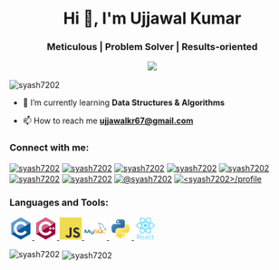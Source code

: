 <h1 align="center">Hi 👋, I'm Ujjawal Kumar</h1>
<h3 align="center">Meticulous | Problem Solver | Results-oriented</h3>

<p align="center" ><img src="https://media4.giphy.com/media/qgQUggAC3Pfv687qPC/giphy.gif?cid=ecf05e47gsykfcf5ngqzfv8cqesq6q4ib8kxe0cjvva6ip84&rid=giphy.gif&ct=g" alt=" "  ></p>

<p align="left"> <img src="https://komarev.com/ghpvc/?username=syash7202&label=Profile%20views&color=0e75b6&style=flat" alt="syash7202" /> </p>

- 🌱 I’m currently learning **Data Structures & Algorithms**

- 📫 How to reach me **ujjawalkr67@gmail.com**


<h3 align="left">Connect with me:</h3>
<p align="left">
<a href="https://twitter.com/syash7202" target="blank"><img align="center" src="https://raw.githubusercontent.com/rahuldkjain/github-profile-readme-generator/master/src/images/icons/Social/twitter.svg" alt="syash7202" height="30" width="40" /></a>
<a href="https://linkedin.com/in/syash7202" target="blank"><img align="center" src="https://raw.githubusercontent.com/rahuldkjain/github-profile-readme-generator/master/src/images/icons/Social/linked-in-alt.svg" alt="syash7202" height="30" width="40" /></a>
<a href="https://instagram.com/syash7202" target="blank"><img align="center" src="https://raw.githubusercontent.com/rahuldkjain/github-profile-readme-generator/master/src/images/icons/Social/instagram.svg" alt="syash7202" height="30" width="40" /></a>
<a href="https://www.codechef.com/users/syash7202" target="blank"><img align="center" src="https://cdn.jsdelivr.net/npm/simple-icons@3.1.0/icons/codechef.svg" alt="syash7202" height="30" width="40" /></a>
<a href="https://www.hackerrank.com/syash7202" target="blank"><img align="center" src="https://raw.githubusercontent.com/rahuldkjain/github-profile-readme-generator/master/src/images/icons/Social/hackerrank.svg" alt="syash7202" height="30" width="40" /></a>
<a href="https://codeforces.com/profile/syash7202" target="blank"><img align="center" src="https://raw.githubusercontent.com/rahuldkjain/github-profile-readme-generator/master/src/images/icons/Social/codeforces.svg" alt="syash7202" height="30" width="40" /></a>
<a href="https://www.leetcode.com/syash7202" target="blank"><img align="center" src="https://raw.githubusercontent.com/rahuldkjain/github-profile-readme-generator/master/src/images/icons/Social/leet-code.svg" alt="syash7202" height="30" width="40" /></a>
<a href="https://www.hackerearth.com/@syash7202" target="blank"><img align="center" src="https://raw.githubusercontent.com/rahuldkjain/github-profile-readme-generator/master/src/images/icons/Social/hackerearth.svg" alt="@syash7202" height="30" width="40" /></a>
<a href="https://auth.geeksforgeeks.org/user/<syash7202>/profile" target="blank"><img align="center" src="https://raw.githubusercontent.com/rahuldkjain/github-profile-readme-generator/master/src/images/icons/Social/geeks-for-geeks.svg" alt="<syash7202>/profile" height="30" width="40" /></a>
</p>

<h3 align="left">Languages and Tools:</h3>
<p align="left"> <a href="https://www.cprogramming.com/" target="_blank" rel="noreferrer"> <img src="https://raw.githubusercontent.com/devicons/devicon/master/icons/c/c-original.svg" alt="c" width="40" height="40"/> </a> <a href="https://www.w3schools.com/cpp/" target="_blank" rel="noreferrer"> <img src="https://raw.githubusercontent.com/devicons/devicon/master/icons/cplusplus/cplusplus-original.svg" alt="cplusplus" width="40" height="40"/> </a> <a href="https://developer.mozilla.org/en-US/docs/Web/JavaScript" target="_blank" rel="noreferrer"> <img src="https://raw.githubusercontent.com/devicons/devicon/master/icons/javascript/javascript-original.svg" alt="javascript" width="40" height="40"/> </a> <a href="https://www.mysql.com/" target="_blank" rel="noreferrer"> <img src="https://raw.githubusercontent.com/devicons/devicon/master/icons/mysql/mysql-original-wordmark.svg" alt="mysql" width="40" height="40"/> </a> <a href="https://www.python.org" target="_blank" rel="noreferrer"> <img src="https://raw.githubusercontent.com/devicons/devicon/master/icons/python/python-original.svg" alt="python" width="40" height="40"/> </a> <a href="https://reactjs.org/" target="_blank" rel="noreferrer"> <img src="https://raw.githubusercontent.com/devicons/devicon/master/icons/react/react-original-wordmark.svg" alt="react" width="40" height="40"/> </a> </p>

<p><img align="left" src="https://github-readme-stats.vercel.app/api/top-langs?username=syash7202&show_icons=true&locale=en&layout=compact" alt="syash7202" /></p>

<p>&nbsp;<img align="center" src="https://github-readme-stats.vercel.app/api?username=syash7202&show_icons=true&locale=en" alt="syash7202" /></p>


